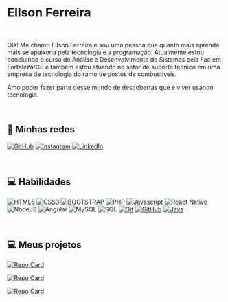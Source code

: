 # Ellson Ferreira

<br>

Olá! Me chamo Ellson Ferreira e sou uma pessoa que quanto mais aprende mais se apaixona pela tecnologia e a programação. Atualmente estou concluindo o curso de Análise e Desenvolvimento de Sistemas pela Fac em Fortaleza/CE e também estou atuando no setor de suporte técnico em uma empresa de tecnologia do ramo de postos de combustíveis.

Amo poder fazer parte desse mundo de descobertas que é viver usando tecnologia.

<br>

## 🔗 Minhas redes

[![GitHub](https://img.shields.io/badge/GitHub-000?style=for-the-badge&logo=github&logoColor=30A3DC)](https://github.com/EllsonFerreira)
[![Instagram](https://img.shields.io/badge/Instagram-000?style=for-the-badge&logo=instagram&logoColor=30A3DC)](https://www.instagram.com/ellsonferreira03/)
[![LinkedIn](https://img.shields.io/badge/-LinkedIn-000?style=for-the-badge&logo=linkedin&logoColor=30A3DC)](https://www.linkedin.com/in/ellson-ferreira-766823232/)

<br>

## 💻 Habilidades

![HTML5](https://img.shields.io/badge/HTML5-000?style=for-the-badge&logo=HTML5)
![CSS3](https://img.shields.io/badge/CSS3-000?style=for-the-badge&logo=CSS3)
![BOOTSTRAP](https://img.shields.io/badge/BOOTSTRAP-000?style=for-the-badge&logo=BOOTSTRAP)
![PHP](https://img.shields.io/badge/PHP-000?style=for-the-badge&logo=PHP)
![Javascript](https://img.shields.io/badge/javascript-000?style=for-the-badge&logo=javascript)
![React Native](https://img.shields.io/badge/React_Native-000?style=for-the-badge&logo=react)
![NodeJS](https://img.shields.io/badge/nodeJS-000?style=for-the-badge&logo=node.js)
![Angular](https://img.shields.io/badge/Angular-000?style=for-the-badge&logo=angular&logoColor=C3002F)
![MySQL](https://img.shields.io/badge/MySQL-000?style=for-the-badge&logo=MySQL)
![SQL](https://img.shields.io/badge/PostgreSQL-000?style=for-the-badge&logo=PostgreSQL&logoColor=E94D5F)
[![Git](https://img.shields.io/badge/Git-000?style=for-the-badge&logo=git&logoColor=E94D5F)](https://git-scm.com/doc)
[![GitHub](https://img.shields.io/badge/GitHub-000?style=for-the-badge&logo=github&logoColor=30A3DC)](https://docs.github.com/)
[![Java](https://img.shields.io/badge/Java-000?style=for-the-badge&logo=Java&logoColor=30A3DC)](https://docs.github.com/)

<br>

## 💻 Meus projetos

[![Repo Card](https://github-readme-stats.vercel.app/api/pin/?username=EllsonFerreira&repo=Interface-Netflix&bg_color=000&border_color=30A3DC&show_icons=true&icon_color=30A3DC&title_color=E94D5F&text_color=FFF)](https://github.com/EllsonFerreira/Interface-Netflix.git)

[![Repo Card](https://github-readme-stats.vercel.app/api/pin/?username=EllsonFerreira&repo=Snake-Game&bg_color=000&border_color=30A3DC&show_icons=true&icon_color=30A3DC&title_color=E94D5F&text_color=FFF)](https://github.com/EllsonFerreira/Snake-Game.git)

[![Repo Card](https://github-readme-stats.vercel.app/api/pin/?username=EllsonFerreira&repo=Cadastro-itens&bg_color=000&border_color=30A3DC&show_icons=true&icon_color=30A3DC&title_color=E94D5F&text_color=FFF)](https://github.com/EllsonFerreira/Cadastro-itens.git)
